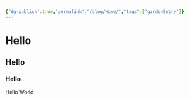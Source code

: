 ```yaml
---
{"dg-publish":true,"permalink":"/blog/Home/","tags":["gardenEntry"]}
---
```


# Hello

## Hello

### Hello

Hello World